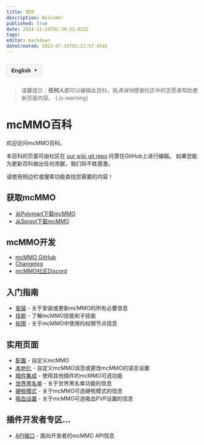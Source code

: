 ```yaml
---
title: 首页
description: Welcome!
published: true
date: 2024-11-24T02:30:53.032Z
tags: 
editor: markdown
dateCreated: 2022-07-16T05:21:57.454Z
---
```



<!-- 语言切换器开始 -->
<div class="language-switcher">
  <div class="language-switcher-current">
    <span class="current-language">English</span>
    <span class="dropdown-icon">▼</span>
  </div>
  <div class="language-switcher-dropdown">
        <div class="language-option active" data-lang="en">English</div>
    <div class="language-option " data-lang="zh">中文</div>
    <div class="language-option " data-lang="es">Español</div>
    <div class="language-option " data-lang="fr">Français</div>
    <div class="language-option " data-lang="de">Deutsch</div>
    <div class="language-option " data-lang="ru">Русский</div>
    <div class="language-option " data-lang="ja">日本語</div>
    <div class="language-option " data-lang="ko">한국어</div>

  </div>
</div>

<style>
.language-switcher {
  position: relative;
  display: inline-block;
  margin: 10px 0;
  font-family: Arial, sans-serif;
  z-index: 100;
}

.language-switcher-current {
  display: flex;
  align-items: center;
  cursor: pointer;
  padding: 8px 12px;
  background-color: #f5f5f5;
  border: 1px solid #ddd;
  border-radius: 4px;
}

.current-language {
  margin-right: 8px;
  font-weight: bold;
}

.dropdown-icon {
  font-size: 10px;
}

.language-switcher-dropdown {
  display: none;
  position: absolute;
  top: 100%;
  left: 0;
  background-color: white;
  border: 1px solid #ddd;
  border-radius: 4px;
  box-shadow: 0 2px 5px rgba(0,0,0,0.1);
  min-width: 150px;
  z-index: 101;
}

.language-switcher:hover .language-switcher-dropdown {
  display: block;
}

.language-option {
  padding: 8px 12px;
  cursor: pointer;
  transition: background-color 0.2s;
}

.language-option:hover {
  background-color: #f0f0f0;
}

.language-option.active {
  background-color: #e6f7ff;
  font-weight: bold;
}
</style>


<script>
document.addEventListener('DOMContentLoaded', function() {
  // 语言切换功能
  const languageOptions = document.querySelectorAll('.language-option');
  languageOptions.forEach(option => {
    option.addEventListener('click', function() {
      const langCode = this.getAttribute('data-lang');
      const currentPath = window.location.pathname;
      
      // 提取当前文件路径（不含语言代码）
      const pathMatch = currentPath.match(/\/[a-z]{2}\/(.+)$/);
      const filePath = pathMatch ? pathMatch[1] : 'home.md';
      
      // 构建新路径
      const newPath = '/' + langCode + '/' + filePath;
      window.location.href = newPath;
    });
  });
});
</script>

<!-- 语言切换器结束 -->




> 温馨提示：**任何人**都可以编辑此百科，我*真诚地*感谢社区中的志愿者帮助更新页面内容。
{.is-warning}

# mcMMO百科

欢迎访问mcMMO百科。

本百科的页面可由社区在 [our wiki git repo](https://github.com/mcMMO-Dev/mcmmo-wiki-repo) 托管在GitHub上进行编辑。
如果您能为更新百科做出任何贡献，我们将不胜感激。

请使用侧边栏或搜索功能查找您需要的内容！

## 获取mcMMO
- [从Polymart下载mcMMO](https://polymart.org/resource/mcmmo.727)
- [从Spigot下载mcMMO](https://www.spigotmc.org/resources/official-mcmmo-original-author-returns.64348/)
## mcMMO开发
- [mcMMO GitHub](https://github.com/mcMMO-Dev/mcMMO)
- [Changelog](https://github.com/mcMMO-Dev/mcMMO/blob/master/Changelog.txt)
- [mcMMO社区Discord](https://discord.gg/mcmmo)

## 入门指南

- [安装](/installation) - 关于安装或更新mcMMO的所有必要信息
- [技能](/skills) - 了解mcMMO技能和子技能
- [权限](/permissions) - 关于mcMMO中使用的权限节点信息

## 实用页面

- [配置](/config) - 自定义mcMMO
- [本地化](/locale) - 自定义mcMMO消息或更改mcMMO的语言设置
- [插件集成](/plugin-integration/plugin-support) - 使用其他插件的mcMMO可选功能
- [世界黑名单](/config/world-blacklist) - 关于世界黑名单功能的信息
- [硬核模式](/config/hardcore-mode) - 关于mcMMO可选硬核模式的信息
- [吸血设置](/config/vampirism) - 关于mcMMO可选吸血PVP设置的信息

## 插件开发者专区...

- [API接口](/api/mcmmo-api) - 面向开发者的mcMMO API信息
